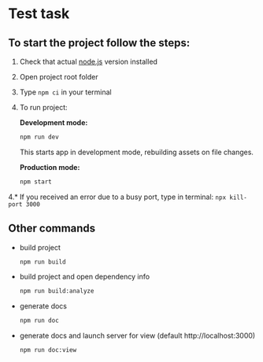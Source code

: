 # Test task

## To start the project follow the steps:
1. Check that actual [node.js](https://nodejs.org/en/) version installed
2. Open project root folder
3. Type `npm ci` in your terminal
4. To run project:
    
    __Development mode:__
    ```sh
    npm run dev
    ```
    This starts app in development mode, rebuilding assets on file changes. 

    __Production mode:__
    ```sh
    npm start
    ```
4.* If you received an error due to a busy port, type in terminal: `npx kill-port 3000`

## Other commands

- build project
    ```sh
    npm run build
    ```
- build project and open dependency info
    ```sh
    npm run build:analyze
    ```
- generate docs
    ```sh
    npm run doc
    ```

- generate docs and launch server for view (default http://localhost:3000)
  ```sh
  npm run doc:view
  ```
